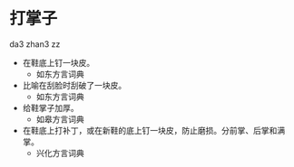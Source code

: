 





# 打掌子
da3 zhan3 zz
+ 在鞋底上钉一块皮。
  * 如东方言词典
+ 比喻在刮脸时刮破了一块皮。
  * 如东方言词典
+ 给鞋掌子加厚。
  * 如皋方言词典
+ 在鞋底上打补丁，或在新鞋的底上钉一块皮，防止磨损。分前掌、后掌和满掌。
  * 兴化方言词典
